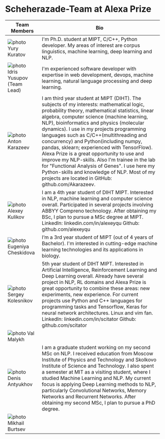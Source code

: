 # Scheherazade-Team at Alexa Prize

Team Members | Bio
---|---
![photo](https://cloud.githubusercontent.com/assets/11920213/19814778/75462fe2-9d48-11e6-99e3-174cfd9f9ade.jpg) Yury Kuratov | I'm Ph.D. student at MIPT, C/C++, Python developer. My areas of interest are corpus linguistics, machine learning, deep learning and NLP.
![photo](https://cloud.githubusercontent.com/assets/11920213/19814810/8e7c52ca-9d48-11e6-9451-4741e37f672f.jpg) Idris Yusupov (Team Lead) | I'm experienced software developer with expertise in web development, devops, machine learning, natural language processing and deep learning.
![photo](https://cloud.githubusercontent.com/assets/11920213/19814332/78ec7d92-9d46-11e6-9dcb-9487891d3a25.jpg) Anton Karazeev | I am third year student at MIPT (DIHT). The subjects of my interests: mathematical logic, probability theory, mathematical statistics, linear algebra, computer science (machine learning, NLP), bioinformatics and physics (molecular dynamics). I use in my projects programming languages such as C/C++(multithreading and concurrency) and Python(including numpy, pandas, sklearn; experienced with TensorFlow). Alexa Prize is a great opportunity to use and improve my NLP-skills. Also I'm trainee in the lab for "Functional Analysis of Genes". I use here my Python-skills and knowledge of NLP. Most of my projects are located in GitHub: github.com/Akarazeev.
![photo](https://cloud.githubusercontent.com/assets/11920213/19814259/265fb0ee-9d46-11e6-81b3-0c8d8b236978.jpg) Alexey Kulikov | I am a 4th year student of DIHT MIPT. Interested in NLP, machine learning and computer science overall. Participated in several projects involving ABBYY Compreno technology. After obtaining my BSc, I plan to pursue a MSc degree at MIPT. LinkedIn: linkedin.com/in/alexeyqu Github: github.com/alexeyqu
![photo](https://cloud.githubusercontent.com/assets/11920213/19814394/b1303586-9d46-11e6-82ab-1773378af212.jpg) Eugeniya Cheskidova | I’m a 3rd year student of MIPT (out of 4 years of Bachelor). I'm interested in cutting-edge machine learning technologies and its applications in biology.
![photo](https://cloud.githubusercontent.com/assets/11920213/19814759/5d4aa422-9d48-11e6-8b4b-80304cb4430d.jpg) Sergey Kolesnikov | 5th year student of DIHT MIPT. Interested in Artificial Intelligence, Reinforcement Learning and Deep Learning overall. Already have several project in NLP, RL domains and Alexa Prize is great opportunity to combine these areas: new experiments, new experience. For current projects use Python and C++ languages for programming tasks and Tensorflow, Keras for neural network architectures. Linux and vim fan. LinkedIn: linkedin.com/in/scitator Github: github.com/scitator
![photo](https://cloud.githubusercontent.com/assets/11920213/19814833/a567255a-9d48-11e6-9626-42a156dc8395.jpg) Val Malykh | 
![photo](https://cloud.githubusercontent.com/assets/11920213/19814729/3822632e-9d48-11e6-82be-169b5a8404d0.jpg) Denis Antyukhov | I am a graduate student working on my second MSc on NLP. I received education from Moscow Institute of Physics and Technology and Skolkovo Institute of Science and Technology. I also spent a semester at MIT as a visiting student, where I studied Machine Learning and NLP. My current focus is applying Deep Learning methods to NLP, particularly Convolutional Networks, Memory Networks and Recurrent Networks. After obtaining my second MSc, I plan to pursue a PhD degree.
![photo](https://cloud.githubusercontent.com/assets/11920213/19814184/d104898a-9d45-11e6-81b9-70b8a0f44621.jpeg) Mikhail Burtsev |